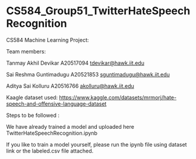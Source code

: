 # CS584_Group51_TwitterHateSpeechRecognition
CS584 Machine Learning Project:

Team members:

Tanmay Akhil Devikar		A20517094		tdevikar@hawk.iit.edu	 

Sai Reshma Guntimadugu	A20521853		sguntimadugu@hawk.iit.edu

Aditya Sai Kolluru			A20516766		akolluru@hawk.iit.edu

Kaagle dataset used: https://www.kaggle.com/datasets/mrmorj/hate-speech-and-offensive-language-dataset

Steps to be followed :

We have already trained a model and uploaded here TwitterHateSpeechRecognition.ipynb

If you like to train a model yourself, please run the ipynb file using dataset link or the labeled.csv file attached.


